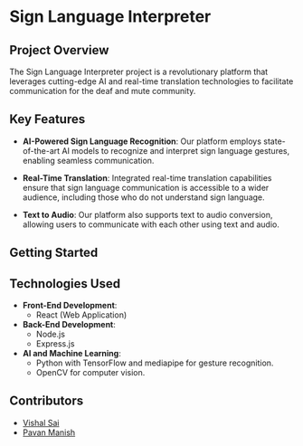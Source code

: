 # Sign Language Interpreter

## Project Overview

The Sign Language Interpreter project is a revolutionary platform that leverages cutting-edge AI and real-time translation technologies to facilitate communication for the deaf and mute community.

## Key Features

- **AI-Powered Sign Language Recognition**: Our platform employs state-of-the-art AI models to recognize and interpret sign language gestures, enabling seamless communication.

- **Real-Time Translation**: Integrated real-time translation capabilities ensure that sign language communication is accessible to a wider audience, including those who do not understand sign language.

- **Text to Audio**: Our platform also supports text to audio conversion, allowing users to communicate with each other using text and audio.

## Getting Started

## Technologies Used

- **Front-End Development**:
    - React (Web Application)
- **Back-End Development**:
    - Node.js
    - Express.js
- **AI and Machine Learning**:
    - Python with TensorFlow and mediapipe for gesture recognition.
    - OpenCV for computer vision.

## Contributors
  - [Vishal Sai](https://github.com/Vishal0129)
  - [Pavan Manish](https://github.com/pavanmanishd)

